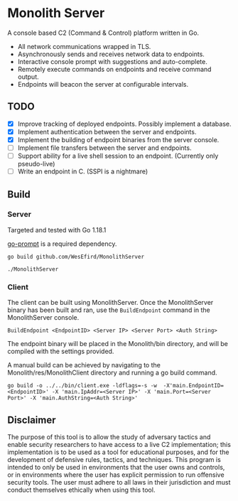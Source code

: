 # Monolith Server
A console based C2 (Command & Control) platform written in Go.
- All network communications wrapped in TLS.
- Asynchronously sends and receives network data to endpoints.
- Interactive console prompt with suggestions and auto-complete.
- Remotely execute commands on endpoints and receive command output.
- Endpoints will beacon the server at configurable intervals.

## TODO
- [x] Improve tracking of deployed endpoints. Possibly implement a database.
- [x] Implement authentication between the server and endpoints.
- [x] Implement the building of endpoint binaries from the server console.
- [ ] Implement file transfers between the server and endpoints.
- [ ] Support ability for a live shell session to an endpoint. (Currently only pseudo-live)
- [ ] Write an endpoint in C. (SSPI is a nightmare)

## Build
### Server
Targeted and tested with Go 1.18.1

[go-prompt](https://github.com/c-bata/go-prompt) is a required dependency.

`go build github.com/WesEfird/MonolithServer`

`./MonolithServer`
### Client
The client can be built using MonolithServer.
Once the MonolithServer binary has been built and ran, use the `BuildEndpoint` command in the MonolithServer console.

`BuildEndpoint <EndpointID> <Server IP> <Server Port> <Auth String>`

The endpoint binary will be placed in the Monolith/bin directory, and will be compiled with the settings provided.

A manual build can be achieved by navigating to the Monolith/res/MonolithClient directory and running a go build command.

`go build -o ../../bin/client.exe -ldflags=-s -w 
-X'main.EndpointID=<EndpointID>' -X 'main.IpAddr=<Server IP>' -X 'main.Port=<Server Port>' -X 'main.AuthString=<Auth String>'`

## Disclaimer
The purpose of this tool is to allow the study of adversary tactics and enable security researchers to have access to a live C2 implementation;
this implementation is to be used as a tool for educational purposes, and for the development of defensive rules, tactics, 
and techniques. This program is intended to only be used in environments that the user owns and controls, or in 
environments where the user has explicit permission to run offensive security tools. The user must adhere to all laws 
in their jurisdiction and must conduct themselves ethically when using this tool.